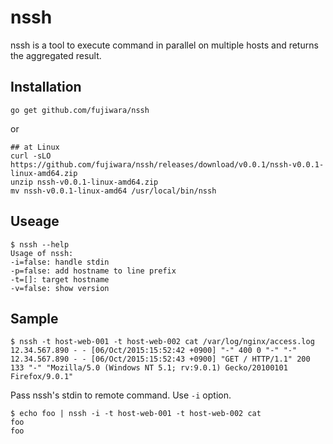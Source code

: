 # nssh

nssh is a tool to execute command in parallel on multiple hosts and returns the aggregated result.

## Installation

```
go get github.com/fujiwara/nssh
```

or

```
## at Linux
curl -sLO https://github.com/fujiwara/nssh/releases/download/v0.0.1/nssh-v0.0.1-linux-amd64.zip
unzip nssh-v0.0.1-linux-amd64.zip
mv nssh-v0.0.1-linux-amd64 /usr/local/bin/nssh
```


## Useage

```
$ nssh --help
Usage of nssh:
-i=false: handle stdin
-p=false: add hostname to line prefix
-t=[]: target hostname
-v=false: show version
```

## Sample

```
$ nssh -t host-web-001 -t host-web-002 cat /var/log/nginx/access.log
12.34.567.890 - - [06/Oct/2015:15:52:42 +0900] "-" 400 0 "-" "-"
12.34.567.890 - - [06/Oct/2015:15:52:43 +0900] "GET / HTTP/1.1" 200 133 "-" "Mozilla/5.0 (Windows NT 5.1; rv:9.0.1) Gecko/20100101 Firefox/9.0.1"
```

Pass nssh's stdin to remote command. Use `-i` option.

```
$ echo foo | nssh -i -t host-web-001 -t host-web-002 cat
foo
foo
```
